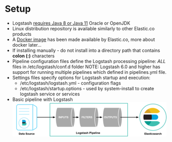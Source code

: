 # Setup

* Logstash [requires Java 8 or Java 11](https://www.elastic.co/guide/en/logstash/current/installing-logstash.html) Oracle or OpenJDK
* Linux distribution repository is available similarly to other Elastic.co products
* A [Docker image](https://www.elastic.co/guide/en/logstash/current/docker.html) has been made available by Elastic.co, more about docker later...
* If installing manually - do not install into a directory path that contains **colon \(:\)** characters  
* Pipeline configuration files define the Logstash processing pipeline: _ALL_ files in /etc/logstash/conf.d folder
  NOTE: Logstash 6.0 and higher has support for running multiple pipelines which defined in pipelines.yml file.
* Settings files specify options for Logstash startup and execution:
  * /etc/logstash/logstash.yml - configuration flags
  * /etc/logstash/startup.options - used by system-install to create logstash service or services
* Basic pipeline with Logstash  
  ![Basic Pipeline](../../media/basic_logstash_pipeline.png)



